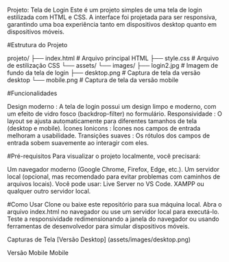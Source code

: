 Projeto: Tela de Login
Este é um projeto simples de uma tela de login estilizada com HTML e CSS. A interface foi projetada para ser responsiva, garantindo uma boa experiência tanto em dispositivos desktop quanto em dispositivos móveis.

#Estrutura do Projeto

projeto/
├── index.html          # Arquivo principal HTML
├── style.css           # Arquivo de estilização CSS
└── assets/
    └── images/
        ├── login2.jpg  # Imagem de fundo da tela de login
        ├── desktop.png # Captura de tela da versão desktop
        └── mobile.png  # Captura de tela da versão mobile

#Funcionalidades

Design moderno : A tela de login possui um design limpo e moderno, com um efeito de vidro fosco (backdrop-filter) no formulário.
Responsividade : O layout se ajusta automaticamente para diferentes tamanhos de tela (desktop e mobile).
Ícones Ionicons : Ícones nos campos de entrada melhoram a usabilidade.
Transições suaves : Os rótulos dos campos de entrada sobem suavemente ao interagir com eles.

#Pré-requisitos
Para visualizar o projeto localmente, você precisará:

Um navegador moderno (Google Chrome, Firefox, Edge, etc.).
Um servidor local (opcional, mas recomendado para evitar problemas com caminhos de arquivos locais). Você pode usar:
Live Server no VS Code.
XAMPP ou qualquer outro servidor local.

#Como Usar
Clone ou baixe este repositório para sua máquina local.
Abra o arquivo index.html no navegador ou use um servidor local para executá-lo.
Teste a responsividade redimensionando a janela do navegador ou usando ferramentas de desenvolvedor para simular dispositivos móveis.

Capturas de Tela
[Versão Desktop]
(assets/images/desktop.png)

Versão Mobile
Mobile

